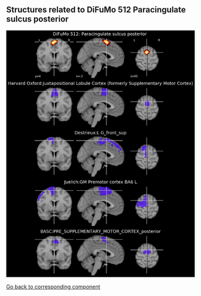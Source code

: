 


## Structures related to DiFuMo 512 Paracingulate sulcus posterior 

![420](420.jpg "Structures related to DiFuMo 512 Paracingulate sulcus posterior ")

[Go back to corresponding component](https://parietal-inria.github.io/DiFuMo/512/html/420.html)